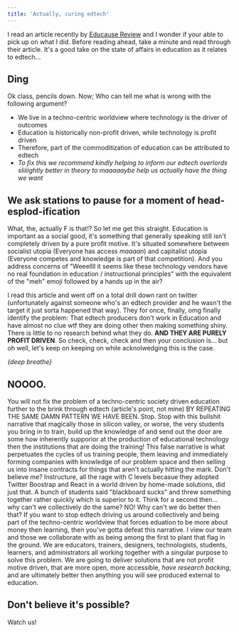 ```yaml
---
title: 'Actually, curing edtech'
---
```


I read an article recently by [Educause Review](https://er.educause.edu/articles/2017/4/the-rise-of-educational-technology-as-a-sociocultural-and-ideological-phenomenon) and I wonder if your able to pick up on what I did. Before reading ahead, take a minute and read through their article. It's a good take on the state of affairs in education as it relates to edtech...

## Ding
Ok class, pencils down. Now; Who can tell me what is wrong with the following argument?
- We live in a techno-centric worldview where technology is the driver of outcomes
- Education is historically non-profit driven, while technology is profit driven
- Therefore, part of the commoditization of education can be attributed to edtech
- *To fix this we recommend kindly helping to inform our edtech overlords sliiiightly better in theory to maaaaaybe help us actually have the thing we want*

## We ask stations to pause for a moment of head-esplod-ification
What, the, actually F is that!? So let me get this straight. Education is important as a social good, it's something that generally speaking still isn't completely driven by a pure profit motive. It's situated somewhere between socialist utopia (Everyone has access *maaaan*) and capitalist utopia (Everyone competes and knowledge is part of that competition). And you address concerns of "Weeellll it seems like these technology vendors have no real foundation in education / instructional principles" with the equivalent of the "meh" emoji followed by a hands up in the air?

I read this article and went off on a total drill down rant on twitter (unfortunately against someone who's an edtech provider and he wasn't the target it just sorta happened that way). They for once, finally, omg finally identify the problem: That edtech producers don't work in Education and have almost no clue wtf they are doing other then making something shiny. There is little to no research behind what they do. **AND THEY ARE PURELY PROFIT DRIVEN**. So check, check, check and then your conclusion is... but oh well, let's keep on keeping on while acknolwedging this is the case.

*{deep breathe}*
## NOOOO.
You will not fix the problem of a techno-centric society driven education further to the brink through edtech (article's point, not mine) BY REPEATING THE SAME DAMN PATTERN WE HAVE BEEN. Stop. Stop with this bullshit narrative that magically those in silicon valley, or worse, the very students you bring in to train, build up the knowledge of and send out the door are some how inherently supporior at the production of educational technology then the institutions that are doing the training!
This false narrative is what perpetuates the cycles of us training people, them leaving and immediately forming companies with knowledge of our problem space and then selling us into insane contracts for things that aren't actually hitting the mark. Don't believe me? Instructure, all the rage with C levels becasue they adopted Twitter Boostrap and React in a world driven by home-made solutions, did just that. A bunch of students said "blackboard sucks" and threw something together rather quickly which is superior to it. Think for a second then... why can't we collectively do the same? NO! Why can't we do better then that?
If you want to stop edtech driving us around collectively and being part of the techno-centric worldview that forces eduation to be more about money then learning, then you've gotta defeat this narrative. I view our team and those we collaborate with as being among the first to plant that flag in the ground. We are educators, trainers, designers, technologists, students, learners, and administrators all working together with a singular purpose to solve this problem. We are going to deliver solutions that are not profit motive driven, that are more open, more accessible, _have research backing_, and are ultimately better then anything you will see produced external to education.

## Don't believe it's possible?
Watch us!